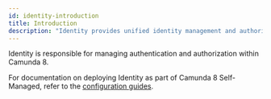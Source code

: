 ```yaml
---
id: identity-introduction
title: Introduction
description: "Identity provides unified identity management and authorizations in the Camunda 8 stack."
---
```


Identity is responsible for managing authentication and authorization within Camunda 8.

For documentation on deploying Identity as part of Camunda 8 Self-Managed, refer to the [configuration guides](/self-managed/identity/what-is-identity.md).
